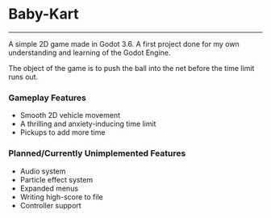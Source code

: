 # Baby-Kart
---
A simple 2D game made in Godot 3.6.
A first project done for my own understanding and learning of the Godot Engine.

The object of the game is to push the ball into the net before the time limit runs out.
### Gameplay Features
- Smooth 2D vehicle movement
- A thrilling and anxiety-inducing time limit
- Pickups to add more time

### Planned/Currently Unimplemented Features
- Audio system
- Particle effect system
- Expanded menus
- Writing high-score to file
- Controller support